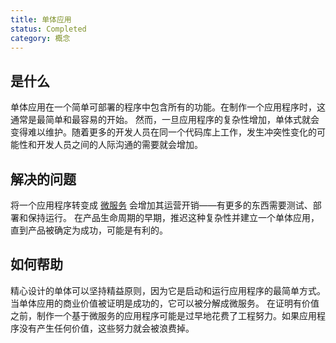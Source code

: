 ```yaml
---
title: 单体应用
status: Completed
category: 概念
---
```


## 是什么

单体应用在一个简单可部署的程序中包含所有的功能。在制作一个应用程序时，这通常是最简单和最容易的开始。
然而，一旦应用程序的复杂性增加，单体式就会变得难以维护。随着更多的开发人员在同一个代码库上工作，发生冲突性变化的可能性和开发人员之间的人际沟通的需要就会增加。

## 解决的问题

将一个应用程序转变成 [微服务](/microservices/) 会增加其运营开销——有更多的东西需要测试、部署和保持运行。
在产品生命周期的早期，推迟这种复杂性并建立一个单体应用，直到产品被确定为成功，可能是有利的。

## 如何帮助

精心设计的单体可以坚持精益原则，因为它是启动和运行应用程序的最简单方式。当单体应用的商业价值被证明是成功的，它可以被分解成微服务。
在证明有价值之前，制作一个基于微服务的应用程序可能是过早地花费了工程努力。如果应用程序没有产生任何价值，这些努力就会被浪费掉。
